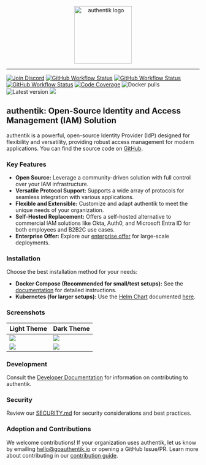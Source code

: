 <p align="center">
    <img src="https://goauthentik.io/img/icon_top_brand_colour.svg" height="150" alt="authentik logo">
</p>

---

[![Join Discord](https://img.shields.io/discord/809154715984199690?label=Discord&style=for-the-badge)](https://goauthentik.io/discord)
[![GitHub Workflow Status](https://img.shields.io/github/actions/workflow/status/goauthentik/authentik/ci-main.yml?branch=main&label=core%20build&style=for-the-badge)](https://github.com/goauthentik/authentik/actions/workflows/ci-main.yml)
[![GitHub Workflow Status](https://img.shields.io/github/actions/workflow/status/goauthentik/authentik/ci-outpost.yml?branch=main&label=outpost%20build&style=for-the-badge)](https://github.com/goauthentik/authentik/actions/workflows/ci-outpost.yml)
[![GitHub Workflow Status](https://img.shields.io/github/actions/workflow/status/goauthentik/authentik/ci-web.yml?branch=main&label=web%20build&style=for-the-badge)](https://github.com/goauthentik/authentik/actions/workflows/ci-web.yml)
[![Code Coverage](https://img.shields.io/codecov/c/gh/goauthentik/authentik?style=for-the-badge)](https://codecov.io/gh/goauthentik/authentik)
![Docker pulls](https://img.shields.io/docker/pulls/beryju/authentik.svg?style=for-the-badge)
![Latest version](https://img.shields.io/docker/v/beryju/authentik?sort=semver&style=for-the-badge)
[![](https://img.shields.io/badge/Help%20translate-transifex-blue?style=for-the-badge)](https://www.transifex.com/authentik/authentik/)

## authentik: Open-Source Identity and Access Management (IAM) Solution

authentik is a powerful, open-source Identity Provider (IdP) designed for flexibility and versatility, providing robust access management for modern applications.  You can find the source code on [GitHub](https://github.com/goauthentik/authentik).

### Key Features

*   **Open Source:**  Leverage a community-driven solution with full control over your IAM infrastructure.
*   **Versatile Protocol Support:** Supports a wide array of protocols for seamless integration with various applications.
*   **Flexible and Extensible:** Customize and adapt authentik to meet the unique needs of your organization.
*   **Self-Hosted Replacement:** Offers a self-hosted alternative to commercial IAM solutions like Okta, Auth0, and Microsoft Entra ID for both employees and B2B2C use cases.
*   **Enterprise Offer:** Explore our [enterprise offer](https://goauthentik.io/pricing) for large-scale deployments.

### Installation

Choose the best installation method for your needs:

*   **Docker Compose (Recommended for small/test setups):**  See the [documentation](https://goauthentik.io/docs/installation/docker-compose/?utm_source=github) for detailed instructions.
*   **Kubernetes (for larger setups):** Use the [Helm Chart](https://github.com/goauthentik/helm) documented [here](https://goauthentik.io/docs/installation/kubernetes/?utm_source=github).

### Screenshots

**Light Theme** | **Dark Theme**
---|---
![](https://docs.goauthentik.io/img/screen_apps_light.jpg) | ![](https://docs.goauthentik.io/img/screen_apps_dark.jpg)
![](https://docs.goauthentik.io/img/screen_admin_light.jpg) | ![](https://docs.goauthentik.io/img/screen_admin_dark.jpg)

### Development

Consult the [Developer Documentation](https://docs.goauthentik.io/docs/developer-docs/?utm_source=github) for information on contributing to authentik.

### Security

Review our [SECURITY.md](SECURITY.md) for security considerations and best practices.

### Adoption and Contributions

We welcome contributions!  If your organization uses authentik, let us know by emailing hello@goauthentik.io or opening a GitHub Issue/PR.  Learn more about contributing in our [contribution guide](https://docs.goauthentik.io/docs/developer-docs?utm_source=github).